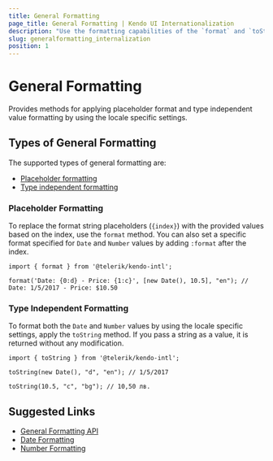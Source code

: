 ```yaml
---
title: General Formatting
page_title: General Formatting | Kendo UI Internationalization
description: "Use the formatting capabilities of the `format` and `toString` methods when working with the Kendo UI Internationalization package."
slug: generalformatting_internalization
position: 1
---
```


# General Formatting

Provides methods for applying placeholder format and type independent value formatting by using the locale specific settings.

## Types of General Formatting

The supported types of general formatting are:

* [Placeholder formatting](#placeholder-formatting)
* [Type independent formatting](#type-independent-formatting)

### Placeholder Formatting

To replace the format string placeholders (`{index}`) with the provided values based on the index, use the `format` method. You can also set a specific format specified for `Date` and `Number` values by adding `:format` after the index.

    import { format } from '@telerik/kendo-intl';

    format('Date: {0:d} - Price: {1:c}', [new Date(), 10.5], "en"); // Date: 1/5/2017 - Price: $10.50

### Type Independent Formatting

To format both the `Date` and `Number` values by using the locale specific settings, apply the `toString` method. If you pass a string as a value, it is returned without any modification.

    import { toString } from '@telerik/kendo-intl';

    toString(new Date(), "d", "en"); // 1/5/2017

    toString(10.5, "c", "bg"); // 10,50 лв.

## Suggested Links

* [General Formatting API](https://github.com/telerik/kendo-intl/blob/develop/docs/general-formatting/api.md)
* [Date Formatting](https://github.com/telerik/kendo-intl/blob/develop/docs/date-formatting/index.md)
* [Number Formatting](https://github.com/telerik/kendo-intl/blob/develop/docs/num-formatting/index.md)
